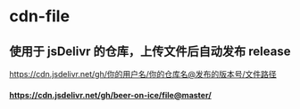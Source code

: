 # cdn-file

## 使用于 jsDelivr 的仓库，上传文件后自动发布 release

https://cdn.jsdelivr.net/gh/你的用户名/你的仓库名@发布的版本号/文件路径

#### https://cdn.jsdelivr.net/gh/beer-on-ice/file@master/
